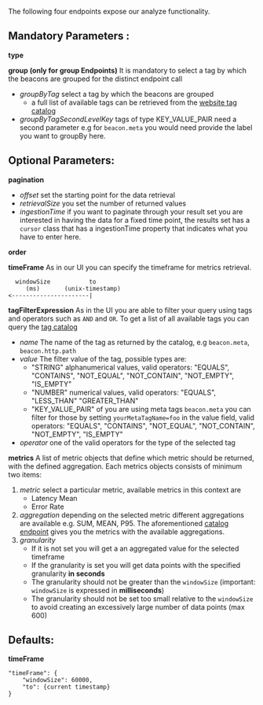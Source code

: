 The following four endpoints expose our analyze functionality.

## Mandatory Parameters :

**type** 

**group (only for group Endpoints)** It is mandatory to select a tag by which the beacons are grouped for the distinct endpoint call
* *groupByTag* select a tag by which the beacons are grouped 
  * a full list of available tags can be retrieved from the [website tag catalog](#operation/getWebsiteCatalogTags)
* *groupByTagSecondLevelKey* tags of type KEY_VALUE_PAIR need a second parameter e.g for `beacon.meta` you would need provide the label you want to groupBy here.


## Optional Parameters:

**pagination**
* *offset* set the starting point for the data retrieval
* *retrievalSize* you set the number of returned values
* *ingestionTime* if you want to paginate through your result set you are interested in having the data for a fixed time point, the results set has a `cursor` class that has a ingestionTime property that indicates what you have to enter here.

**order**

**timeFrame** As in our UI you can specify the timeframe for metrics retrieval.
```
  windowSize           to
     (ms)       (unix-timestamp)
<----------------------|
```

**tagFilterExpression** As in the UI you are able to filter your query using tags and operators such as `AND` and `OR`. To get a list of all available tags you can query the [tag catalog](#operation/getWebsiteCatalogTags)
* *name* The name of the tag as returned by the catalog, e.g `beacon.meta`, `beacon.http.path`
* *value* The filter value of the tag, possible types are:
  * "STRING" alphanumerical values, valid operators: "EQUALS", "CONTAINS", "NOT_EQUAL", "NOT_CONTAIN", "NOT_EMPTY",  "IS_EMPTY"
  * "NUMBER" numerical values, valid operators: "EQUALS", "LESS_THAN" "GREATER_THAN"
  * "KEY_VALUE_PAIR" of you are using meta tags `beacon.meta` you can filter for those by setting `yourMetaTagName=foo` in the value field, valid operators: "EQUALS", "CONTAINS", "NOT_EQUAL", "NOT_CONTAIN", "NOT_EMPTY",  "IS_EMPTY"
* *operator* one of the valid operators for the type of the selected tag

**metrics** A list of metric objects that define which metric should be returned, with the defined aggregation. Each metrics objects consists of minimum two items:
1. *metric* select a particular metric, available metrics in this context are
   * Latency Mean
   * Error Rate
2. *aggregation* depending on the selected metric different aggregations are available e.g. SUM, MEAN, P95. The aforementioned [catalog endpoint](#operation/getWebsiteCatalogMetrics) gives you the metrics with the available aggregations.
3. *granularity* 
   * If it is not set you will get a an aggregated value for the selected timeframe
   * If the granularity is set you will get data points with the specified granularity **in seconds**
    * The granularity should not be greater than the `windowSize` (important: `windowSize` is expressed in **milliseconds**)
    * The granularity should not be set too small relative to the `windowSize` to avoid creating an excessively large number of data points (max 600)
 

## Defaults:

**timeFrame**
```
"timeFrame": {
	"windowSize": 60000,
	"to": {current timestamp}
}
```
